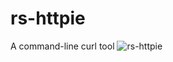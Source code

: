 # rs-httpie
A command-line curl tool
![rs-httpie](https://socialify.git.ci/kkthmyh/rs-httpie/image?language=1&owner=1&name=1&stargazers=1&theme=Light)
